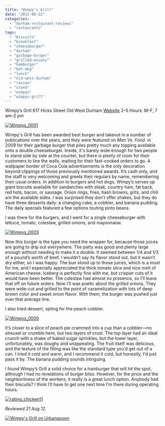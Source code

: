 ```yaml
---
title: "Wimpy's Grill"
date: "2012-08-22"
categories: 
  - "durham-restaurant-reviews"
  - "restaurants"
tags: 
  - "biscuits"
  - "breakfast"
  - "cheeseburger"
  - "durham"
  - "garbage-burger"
  - "grilled-onions"
  - "hamburger"
  - "hot-dog"
  - "lunch"
  - "old-west-durham"
  - "review"
  - "stand"
  - "wimpys"
  - "wimpys-grill"
---
```


Wimpy’s Grill 617 Hicks Street Old West Durham [Website](http://www.wimpysgrillnc.com/) $2–$5 Hours: M–F, 7 am–2 pm

[![](http://s3.amazonaws.com/thegourmez-wpmedia/2012/08/Wimpys_0001.jpg "Wimpys_0001")](http://s3.amazonaws.com/thegourmez-wpmedia/2012/08/Wimpys_0001.jpg)

Wimpy's Grill has been awarded best burger and takeout in a number of publications over the years, and they were featured on _Man Vs. Food_  in 2009 for their garbage burger that piles pretty much any topping available onto a double cheeseburger. Inside, it's barely wide enough for two people to stand side by side at the counter, but there is plenty of room for their customers to line the walls, waiting for their fast-cooked orders to go. A wallpaper border of Coca Cola advertisements is the only decoration beyond clippings of those previously mentioned awards. It’s cash only, and the staff is very welcoming and greets their regulars by name, remembering their usual orders. In addition to burgers and hot dogs, Wimpy’s serves up giant biscuits available for sandwiches with steak, country ham, fat back, red hots, bacon, or sausage. Onion rings, fries, hash browns, grits, and chili are the available sides. I was surprised they don’t offer shakes, but they do have three desserts daily: a changing cake, a cobbler, and banana pudding. The daily specials featured a few options touting pinto beans.

I was there for the burgers, and I went for a single cheeseburger with lettuce, tomato, coleslaw, grilled onions, and mayonnaise.

[![](http://s3.amazonaws.com/thegourmez-wpmedia/2012/08/Wimpys_0003.jpg "Wimpys_0003")](http://s3.amazonaws.com/thegourmez-wpmedia/2012/08/Wimpys_0003.jpg)

Now this burger is the type you need the wrapper for, because those juices are going to drip out everywhere. The patty was good and plenty large enough without needing to make it a double. It seemed between 1/4 and 1/3 of a pound’s worth of beef. I wouldn’t say its flavor stood out, but it wasn’t dry either, so I was happy. The bun stood up to those juices, which is a must for me, and I especially appreciated the thick tomato slice and nice melt of American cheese. Iceberg is perfectly fine with me, but crispier cuts of it would have been better. The coleslaw had almost no presence, so I’ll leave that off on future orders. Now I’ll wax poetic about the grilled onions. They were wide-cut and grilled to the point of caramelization with lots of deep brown color and sweet onion flavor. With them, the burger was pushed just over that average line.

I also tried dessert, opting for the peach cobbler.

[![](http://s3.amazonaws.com/thegourmez-wpmedia/2012/08/Wimpys_0005.jpg "Wimpys_0005")](http://s3.amazonaws.com/thegourmez-wpmedia/2012/08/Wimpys_0005.jpg)

It’s closer to a slice of peach pie crammed into a cup than a cobbler—no streusel or crumble here, but two layers of crust. The top layer had an ideal crunch with a shake of baked sugar sprinkles, but the lower layer, unfortunately, was doughy and unappealing. The fruit itself was delicious, and the texture of the filling was like the standard type you’d get out of a can. I tried it cold and warm, and I recommend it cold, but honestly, I'd just pass it by. The banana pudding sounds intriguing.

I found Wimpy’s Grill a solid choice for a hamburger that will hit the spot, although I had no revelations of burger bliss. However, for the price and the neighborliness of the workers, it really is a great lunch option. Anybody had their biscuits? I think I’ll have to get one next time I’m there during operating hours.

[![](http://s3.amazonaws.com/thegourmez-wpmedia/2009/02/rating_chicken11.gif "rating_chicken11")](http://s3.amazonaws.com/thegourmez-wpmedia/2009/02/rating_chicken11.gif)

_Reviewed 21 Aug 12._

[![Wimpy's Grill on Urbanspoon](http://www.urbanspoon.com/b/link/292421/minilink.gif)](http://www.urbanspoon.com/r/25/292421/restaurant/Old-West-Durham-9th-St/Wimpys-Grill-Durham)

